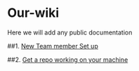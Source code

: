 # Our-wiki
Here we will add any public documentation

##1. [New Team member Set up](https://github.com/PinoleroMedia/our-wiki/wiki/1.-New-team-member-set-up)

##2. [Get a repo working on your machine](https://github.com/PinoleroMedia/our-wiki/wiki/2.-Get-an-existing-repo-on-your-machine)
